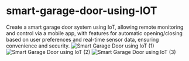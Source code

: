 # smart-garage-door-using-IOT
Create a smart garage door system using IoT, allowing remote monitoring and control via a mobile app, with features for automatic opening/closing based on user preferences and real-time sensor data, ensuring convenience and security.
![ Smart Garage Door using IoT (1)](https://github.com/MrManoj20/smart-garage-door-using-IOT/assets/163822205/d1b28947-65d9-4b0d-bce5-a0fbf1ddc4fe)
![ Smart Garage Door using IoT (2)](https://github.com/MrManoj20/smart-garage-door-using-IOT/assets/163822205/23918ce4-fb16-49ee-8430-6e8490ccc6c7)
![ Smart Garage Door using IoT (3)](https://github.com/MrManoj20/smart-garage-door-using-IOT/assets/163822205/cc8b8727-d158-4950-ae1a-cfe458e18eda)
